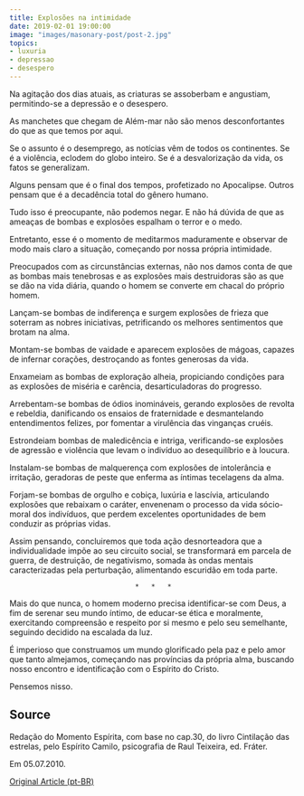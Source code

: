 ```yaml
---
title: Explosões na intimidade
date: 2019-02-01 19:00:00
image: "images/masonary-post/post-2.jpg"
topics: 
- luxuria
- depressao
- desespero
---
```


Na agitação dos dias atuais, as criaturas se assoberbam e angustiam,
permitindo-se a depressão e o desespero.

As manchetes que chegam de Além-mar não são menos desconfortantes do que as que
temos por aqui.

Se o assunto é o desemprego, as notícias vêm de todos os continentes. Se é a
violência, eclodem do globo inteiro. Se é a desvalorização da vida, os fatos se
generalizam.

Alguns pensam que é o final dos tempos, profetizado no Apocalipse. Outros
pensam que é a decadência total do gênero humano.

Tudo isso é preocupante, não podemos negar. E não há dúvida de que as ameaças
de bombas e explosões espalham o terror e o medo.

Entretanto, esse é o momento de meditarmos maduramente e observar de modo mais
claro a situação, começando por nossa própria intimidade.

Preocupados com as circunstâncias externas, não nos damos conta de que as
bombas mais tenebrosas e as explosões mais destruidoras são as que se dão na
vida diária, quando o homem se converte em chacal do próprio homem.

Lançam-se bombas de indiferença e surgem explosões de frieza que soterram as
nobres iniciativas, petrificando os melhores sentimentos que brotam na alma.

Montam-se bombas de vaidade e aparecem explosões de mágoas, capazes de infernar
corações, destroçando as fontes generosas da vida.

Enxameiam as bombas de exploração alheia, propiciando condições para as
explosões de miséria e carência, desarticuladoras do progresso.

Arrebentam-se bombas de ódios inomináveis, gerando explosões de revolta e
rebeldia, danificando os ensaios de fraternidade e desmantelando entendimentos
felizes, por fomentar a virulência das vinganças cruéis.

Estrondeiam bombas de maledicência e intriga, verificando-se explosões de
agressão e violência que levam o indivíduo ao desequilíbrio e à loucura.

Instalam-se bombas de malquerença com explosões de intolerância e irritação,
geradoras de peste que enferma as íntimas tecelagens da alma.

Forjam-se bombas de orgulho e cobiça, luxúria e lascívia, articulando explosões
que rebaixam o caráter, envenenam o processo da vida sócio-moral dos
indivíduos, que perdem excelentes oportunidades de bem conduzir as próprias
vidas.

Assim pensando, concluiremos que toda ação desnorteadora que a individualidade
impõe ao seu circuito social, se transformará em parcela de guerra, de
destruição, de negativismo, somada às ondas mentais caracterizadas pela
perturbação, alimentando escuridão em toda parte.

                                   *   *   *

Mais do que nunca, o homem moderno precisa identificar-se com Deus, a fim de
serenar seu mundo íntimo, de educar-se ética e moralmente, exercitando
compreensão e respeito por si mesmo e pelo seu semelhante, seguindo decidido na
escalada da luz.

É imperioso que construamos um mundo glorificado pela paz e pelo amor que tanto
almejamos, começando nas províncias da própria alma, buscando nosso encontro e
identificação com o Espírito do Cristo.

Pensemos nisso.

## Source
Redação do Momento Espírita, com base no cap.30,
do livro Cintilação das estrelas, pelo Espírito Camilo,
psicografia de Raul Teixeira, ed. Fráter.

Em 05.07.2010.


[Original Article (pt-BR)](http://momento.com.br/pt/ler_texto.php?id=212)
